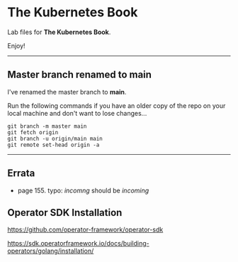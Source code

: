 # The Kubernetes Book

Lab files for **The Kubernetes Book**.

Enjoy!

---
## Master branch renamed to main

I've renamed the master branch to **main**.

Run the following commands if you have an older copy of the repo on your local machine and don't want to lose changes...

```
git branch -m master main
git fetch origin
git branch -u origin/main main
git remote set-head origin -a
```

---
## Errata

- page 155. typo: _incomng_ should be _incoming_

## Operator SDK Installation

https://github.com/operator-framework/operator-sdk

https://sdk.operatorframework.io/docs/building-operators/golang/installation/

